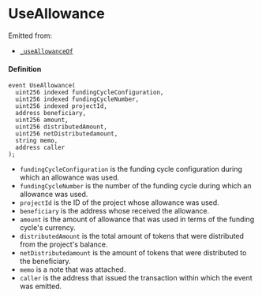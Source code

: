 # UseAllowance

Emitted from:

* [`_useAllowanceOf`](/docs/v4/deprecated/v2/contracts/or-payment-terminals/or-abstract/jbpayoutredemptionpaymentterminal/write/-_useallowanceof.md)

#### Definition

```
event UseAllowance(
  uint256 indexed fundingCycleConfiguration,
  uint256 indexed fundingCycleNumber,
  uint256 indexed projectId,
  address beneficiary,
  uint256 amount,
  uint256 distributedAmount,
  uint256 netDistributedamount,
  string memo,
  address caller
);
```

* `fundingCycleConfiguration` is the funding cycle configuration during which an allowance was used.
* `fundingCycleNumber` is the number of the funding cycle during which an allowance was used.
* `projectId` is the ID of the project whose allowance was used.
* `beneficiary` is the address whose received the allowance.
* `amount` is the amount of allowance that was used in terms of the funding cycle's currency.
* `distributedAmount` is the total amount of tokens that were distributed from the project's balance.
* `netDistributedamount` is the amount of tokens that were distributed to the beneficiary.
* `memo` is a note that was attached.
* `caller` is the address that issued the transaction within which the event was emitted.
